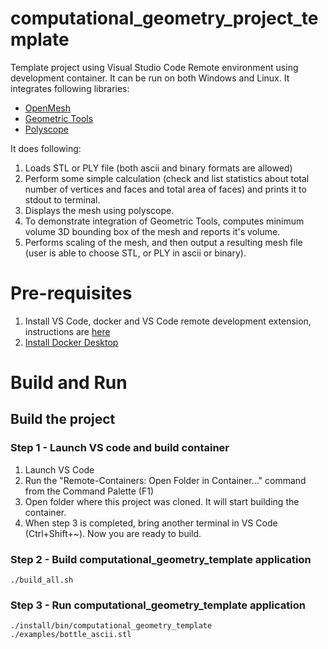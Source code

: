 # computational_geometry_project_template

Template project using Visual Studio Code Remote environment using development container. It can be run on both Windows and Linux. It integrates following libraries:

 - [OpenMesh](https://www.graphics.rwth-aachen.de/software/openmesh/)
 - [Geometric Tools](https://www.geometrictools.com/)
 - [Polyscope](https://polyscope.run/)

It does following:

 1. Loads STL or PLY file (both ascii and binary formats are allowed)
 2. Perform some simple calculation (check and list statistics about total number of vertices and faces and total area of faces) and prints it to stdout to terminal.
 3. Displays the mesh using polyscope.
 4. To demonstrate integration of Geometric Tools, computes minimum volume 3D bounding box of the mesh and reports it's volume.
 5. Performs scaling of the mesh, and then output a resulting mesh file (user is able to choose STL, or PLY in ascii or binary).

# Pre-requisites

 1. Install VS Code, docker and VS Code remote development extension, instructions are [here](https://code.visualstudio.com/docs/remote/containers#_installation)
 2. [Install Docker Desktop](https://www.docker.com/products/docker-desktop/)

# Build and Run

## Build the project

### Step 1 - Launch VS code and build container

 1. Launch VS Code
 2. Run the "Remote-Containers: Open Folder in Container..." command from the Command Palette (F1)
 3. Open folder where this project was cloned. It will start building the container.
 4. When step 3 is completed, bring another terminal in VS Code (Ctrl+Shift+~). Now you are ready to build.

### Step 2 - Build computational_geometry_template application

```
./build_all.sh
```

### Step 3 - Run computational_geometry_template application

```
./install/bin/computational_geometry_template ./examples/bottle_ascii.stl
```
 


 